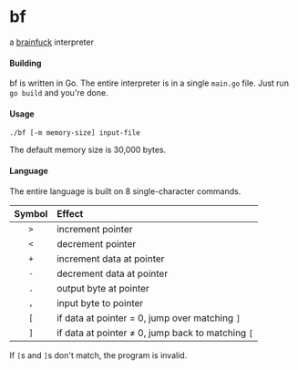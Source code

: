 # bf

a [brainfuck](http://en.wikipedia.org/wiki/Brainfuck) interpreter

#### Building

bf is written in Go.  The entire interpreter is in a single `main.go` file.  Just run `go build` and you're done.

#### Usage

	./bf [-m memory-size] input-file

The default memory size is 30,000 bytes.

#### Language

The entire language is built on 8 single-character commands.

| Symbol | Effect                                            |
|:------:|:--------------------------------------------------|
|   `>`  | increment pointer                                 |
|   `<`  | decrement pointer                                 |
|   `+`  | increment data at pointer                         |
|   `-`  | decrement data at pointer                         |
|   `.`  | output byte at pointer                            |
|   `,`  | input byte to pointer                             |
|   `[`  | if data at pointer = 0, jump over matching `]`    |
|   `]`  | if data at pointer ≠ 0, jump back to matching `[` |

If `[`s and `]`s don't match, the program is invalid.